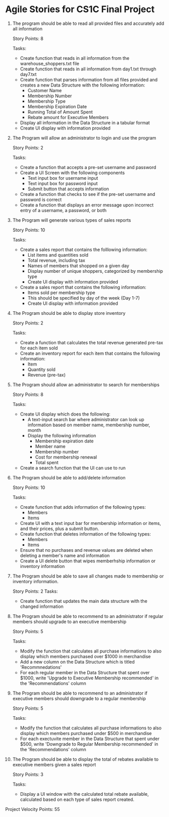 # Agile Stories for CS1C Final Project


1. The program should be able to read all provided files and accurately add all information
    
    Story Points: 8

    Tasks:
    * Create function that reads in all information from the warehouse_shoppers.txt file 
    * Create function that reads in all information from day1.txt through day7.txt
    * Create function that parses information from all files provided and creates a new Data Structure with the following information:
      * Customer Name
      * Membership Number
      * Membership Type
      * Membership Expiration Date
      * Running Total of Amount Spent
      * Rebate amount for Executive Members
    * Display all information in the Data Structure in a tabular format
    * Create UI display with information provided 
  
2. The Program will allow an administrator to login and use the program
   
   Story Points: 2

   Tasks:
   * Create a function that accepts a pre-set username and password 
   * Create a UI Screen with the following components
      * Text input box for username input
      * Text input box for password input
      * Submit button that accepts information 
   * Create a function that checks to see if the pre-set username and password is correct 
   * Create a function that displays an error message upon incorrect entry of a username, a password, or both
  
3. The Program will generate various types of sales reports
   
   Story Points: 10 

   Tasks: 
   * Create a sales report that contains the folllowing information:
     * List items and quantities sold
     * Total revenue, including tax
     * Names of members that shopped on a given day 
     * Display number of unique shoppers, categorized by membership type
     * Create UI display with information provided 
   * Create a sales report that contains the following information:
     * Items sold per membership type
     * This should be specified by day of the week (Day 1-7)
     * Create UI display with information provided 


4. The Program should be able to display store inventory
   
   Story Points: 2

   Tasks:
   * Create a function that calculates the total revenue generated pre-tax for each item sold
   * Create an inventory report for each item that contains the following information:
     * Item 
     * Quantity sold
     * Revenue (pre-tax)

5. The Program should allow an administrator to search for memberships
   
   Story Points: 8

   Tasks:
   * Create UI display which does the following:
     * A text-input search bar where administrator can look up information based on member name, membership number, month 
     * Display the following information 
       * Membership expiration date
       * Member name 
       * Membership number
       * Cost for membership renewal 
       * Total spent
   * Create a search function that the UI can use to run 

6. The Program should be able to add/delete information 
   
   Story Points: 10 

   Tasks: 
   * Create function that adds information of the following types:
     * Members
     * Items 
   * Create UI with a text input bar for membership information or items, and their prices, plus a submit button.
   * Create function that deletes information of the following types:
     * Members 
     * Items
   * Ensure that no purchases and revenue values are deleted when deleting a member's name and information 
   * Create a UI delete button that wipes memberhship information or inventory information
  
7. The Program should be able to save all changes made to membership or inventory information.

   Story Points: 2
   Tasks:
   * Create function that updates the main data structure with the changed information 


8. The Program should be able to recommend to an administrator if regular members should upgrade to an executive membership 
   
   Story Points: 5

   Tasks:
   * Modify the function that calculates all purchase informations to also display which members purchased over $1000 in merchandise 
   * Add a new column on the Data Structure which is titled 'Recommnedations'
   * For each regular member in the Data Structure that spent over $1000, write 'Upgrade to Executive Membership recommended' in the 'Recommendations' column

9. The Program should be able to recommend to an administrator if executive members should downgrade to a regular membership 

   
   Story Points: 5

   Tasks:
   * Modify the function that calculates all purchase informations to also display which members purchased under $500 in merchandise 
   * For each exectuvite member in the Data Structure that spent under $500, write 'Downgrade to Regular Membership recommended' in the 'Recommendations' column

10. The Program should be able to display the total of rebates available to executive members given a sales report

    Story Points: 3

    Tasks: 
    * Display a UI window with the calculated total rebate available, calculated based on each type of sales report created. 


Project Velocity Points: 55
